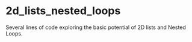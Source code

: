 # 2d_lists_nested_loops
 Several lines of code exploring the basic potential of 2D lists and Nested Loops.

